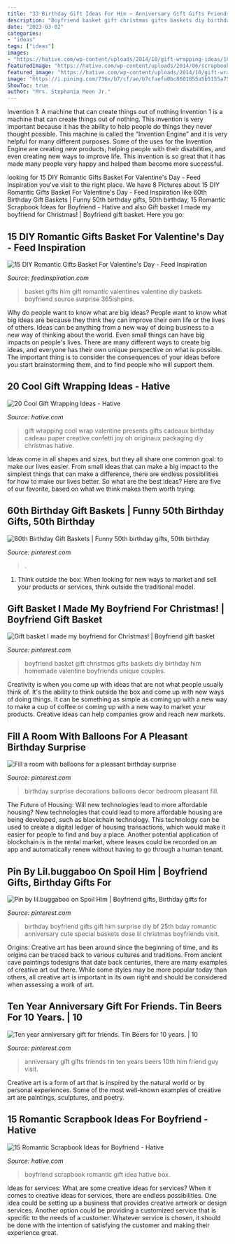 ```yaml
---
title: "33 Birthday Gift Ideas For Him ~ Anniversary Gift Gifts Friends Tin Ten Years Beers 10th Him Friend Guy Visit"
description: "Boyfriend basket gift christmas gifts baskets diy birthday him homemade valentine boyfriends unique couples"
date: "2023-03-02"
categories:
- "ideas"
tags: ["ideas"]
images:
- "https://hative.com/wp-content/uploads/2014/10/gift-wrapping-ideas/18-cool-gift-wrapping-ideas.jpg"
featuredImage: "https://hative.com/wp-content/uploads/2014/06/scrapbook-ideas-for-boyfriend/12-scrapbook-ideas-for-lovers.jpg"
featured_image: "https://hative.com/wp-content/uploads/2014/10/gift-wrapping-ideas/18-cool-gift-wrapping-ideas.jpg"
image: "https://i.pinimg.com/736x/b7/cf/ae/b7cfaefa0bc8601055a5b5155a75ef3d.jpg"
ShowToc: true
author: "Mrs. Stephania Moen Jr."
---
```



Invention 1: A machine that can create things out of nothing
Invention 1 is a machine that can create things out of nothing. This invention is very important because it has the ability to help people do things they never thought possible. This machine is called the “Invention Engine” and it is very helpful for many different purposes. Some of the uses for the Invention Engine are creating new products, helping people with their disabilities, and even creating new ways to improve life. This invention is so great that it has made many people very happy and helped them become more successful.

	

		
looking for 15 DIY Romantic Gifts Basket For Valentine&#039;s Day - Feed Inspiration you've visit to the right place. We have 8 Pictures about 15 DIY Romantic Gifts Basket For Valentine&#039;s Day - Feed Inspiration like 60th Birthday Gift Baskets | Funny 50th birthday gifts, 50th birthday, 15 Romantic Scrapbook Ideas for Boyfriend - Hative and also Gift basket I made my boyfriend for Christmas! | Boyfriend gift basket. Here you go:
		
    
## 15 DIY Romantic Gifts Basket For Valentine&#039;s Day - Feed Inspiration

<img loading=lazy src="http://feedinspiration.com/wp-content/uploads/2017/01/Romantic-Valentines-Day-Gifts-for-Him.jpg" onerror="this.onerror=null;this.src='https://tse3.mm.bing.net/th?id=OIP.hfXVpLIR0k6h4_TtaSB1-wHaLH&amp;pid=15.1';" alt="15 DIY Romantic Gifts Basket For Valentine&#039;s Day - Feed Inspiration">

_Source: feedinspiration.com_

>basket gifts him gift romantic valentines valentine diy baskets boyfriend source surprise 365ishpins. 

	

Why do people want to know what are big ideas?
People want to know what big ideas are because they think they can improve their own life or the lives of others. Ideas can be anything from a new way of doing business to a new way of thinking about the world. Even small things can have big impacts on people's lives. There are many different ways to create big ideas, and everyone has their own unique perspective on what is possible. The important thing is to consider the consequences of your ideas before you start brainstorming them, and to find people who will support them.

    
## 20 Cool Gift Wrapping Ideas - Hative

<img loading=lazy src="https://hative.com/wp-content/uploads/2014/10/gift-wrapping-ideas/18-cool-gift-wrapping-ideas.jpg" onerror="this.onerror=null;this.src='https://tse1.mm.bing.net/th?id=OIP.y0RrePIHy3G-BNjv_nTHvAHaJ4&amp;pid=15.1';" alt="20 Cool Gift Wrapping Ideas - Hative">

_Source: hative.com_

>gift wrapping cool wrap valentine presents gifts cadeaux birthday cadeau paper creative confetti joy oh originaux packaging diy christmas hative. 

	

Ideas come in all shapes and sizes, but they all share one common goal: to make our lives easier. From small ideas that can make a big impact to the simplest things that can make a difference, there are endless possibilities for how to make our lives better. So what are the best ideas? Here are five of our favorite, based on what we think makes them worth trying: 

    
## 60th Birthday Gift Baskets | Funny 50th Birthday Gifts, 50th Birthday

<img loading=lazy src="https://i.pinimg.com/736x/b7/cf/ae/b7cfaefa0bc8601055a5b5155a75ef3d.jpg" onerror="this.onerror=null;this.src='https://tse2.mm.bing.net/th?id=OIP.Xht2nQhil_yrKhLnweoQ8QHaJ3&amp;pid=15.1';" alt="60th Birthday Gift Baskets | Funny 50th birthday gifts, 50th birthday">

_Source: pinterest.com_

>. 

	

1. Think outside the box: When looking for new ways to market and sell your products or services, think outside the traditional model.

    
## Gift Basket I Made My Boyfriend For Christmas! | Boyfriend Gift Basket

<img loading=lazy src="https://i.pinimg.com/736x/99/9e/00/999e00458b5dce8e52caac05d1bb1b29--boyfriend-ideas-boyfriend-gifts.jpg" onerror="this.onerror=null;this.src='https://tse1.mm.bing.net/th?id=OIP.9qo7GpIATO0Zc8qWIlqNXAHaHS&amp;pid=15.1';" alt="Gift basket I made my boyfriend for Christmas! | Boyfriend gift basket">

_Source: pinterest.com_

>boyfriend basket gift christmas gifts baskets diy birthday him homemade valentine boyfriends unique couples. 

	

Creativity is when you come up with ideas that are not what people usually think of. It's the ability to think outside the box and come up with new ways of doing things. It can be something as simple as coming up with a new way to make a cup of coffee or coming up with a new way to market your products. Creative ideas can help companies grow and reach new markets.

    
## Fill A Room With Balloons For A Pleasant Birthday Surprise

<img loading=lazy src="https://i.pinimg.com/736x/f7/44/13/f74413a2bbf703ffb90e5a101d46da27--birthday-surprises-special-birthday.jpg" onerror="this.onerror=null;this.src='https://tse3.mm.bing.net/th?id=OIP.i-OrKkYt63QADa2f4N0giwDhEs&amp;pid=15.1';" alt="Fill a room with balloons for a pleasant birthday surprise">

_Source: pinterest.com_

>birthday surprise decorations balloons decor bedroom pleasant fill. 

	

The Future of Housing: Will new technologies lead to more affordable housing?
New technologies that could lead to more affordable housing are being developed, such as blockchain technology. This technology can be used to create a digital ledger of housing transactions, which would make it easier for people to find and buy a place. Another potential application of blockchain is in the rental market, where leases could be recorded on an app and automatically renew without having to go through a human tenant.

    
## Pin By Lil.buggaboo On Spoil Him | Boyfriend Gifts, Birthday Gifts For

<img loading=lazy src="https://i.pinimg.com/736x/fb/a3/62/fba3627ad3d50663c13b43429b53c474--dose.jpg" onerror="this.onerror=null;this.src='https://tse4.mm.bing.net/th?id=OIP.wCDLIvfEu1cPtShfiXST2wHaNL&amp;pid=15.1';" alt="Pin by lil.buggaboo on Spoil Him | Boyfriend gifts, Birthday gifts for">

_Source: pinterest.com_

>birthday boyfriend gifts gift him surprise diy bf 25th bday romantic anniversary cute special baskets dose lil christmas boyfriends visit. 

	

Origins:
Creative art has been around since the beginning of time, and its origins can be traced back to various cultures and traditions. From ancient cave paintings todesigns that date back centuries, there are many examples of creative art out there. While some styles may be more popular today than others, all creative art is important in its own right and should be considered when assessing a work of art.

    
## Ten Year Anniversary Gift For Friends. Tin Beers For 10 Years. | 10

<img loading=lazy src="https://i.pinimg.com/736x/56/73/39/5673395c97df08458ba24fadc3f37b00.jpg" onerror="this.onerror=null;this.src='https://tse2.mm.bing.net/th?id=OIP.1iOky2OwMN1dFDbjnpHcLgHaN9&amp;pid=15.1';" alt="Ten year anniversary gift for friends. Tin Beers for 10 years. | 10">

_Source: pinterest.com_

>anniversary gift gifts friends tin ten years beers 10th him friend guy visit. 

	

Creative art is a form of art that is inspired by the natural world or by personal experiences. Some of the most well-known examples of creative art are paintings, sculptures, and poetry.

    
## 15 Romantic Scrapbook Ideas For Boyfriend - Hative

<img loading=lazy src="https://hative.com/wp-content/uploads/2014/06/scrapbook-ideas-for-boyfriend/12-scrapbook-ideas-for-lovers.jpg" onerror="this.onerror=null;this.src='https://tse1.mm.bing.net/th?id=OIP.yiwNfX34iPyYoanmfhpJTwHaJ6&amp;pid=15.1';" alt="15 Romantic Scrapbook Ideas for Boyfriend - Hative">

_Source: hative.com_

>boyfriend scrapbook romantic gift idea hative box. 

	

Ideas for services: What are some creative ideas for services?
When it comes to creative ideas for services, there are endless possibilities. One idea could be setting up a business that provides creative artwork or design services. Another option could be providing a customized service that is specific to the needs of a customer. Whatever service is chosen, it should be done with the intention of satisfying the customer and making their experience great.

